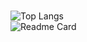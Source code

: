 ### 


![Top Langs](https://github-readme-stats.vercel.app/api/top-langs/?username=hsiangfeng&layout=compact&theme=vue-dark)  
![Readme Card](https://github.com/YEOLLL/world-execute-me)
